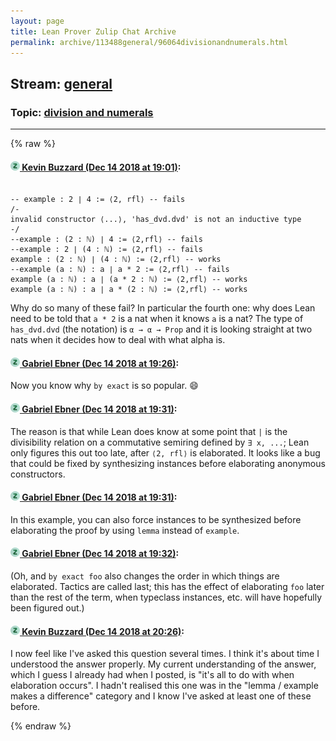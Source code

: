 ```yaml
---
layout: page
title: Lean Prover Zulip Chat Archive 
permalink: archive/113488general/96064divisionandnumerals.html
---
```


## Stream: [general](index.html)
### Topic: [division and numerals](96064divisionandnumerals.html)

---


{% raw %}
#### [![Click to go to Zulip](../../assets/img/zulip2.png) Kevin Buzzard (Dec 14 2018 at 19:01)](https://leanprover.zulipchat.com/#narrow/stream/113488-general/topic/division%20and%20numerals/near/151792143):
```lean

-- example : 2 ∣ 4 := ⟨2, rfl⟩ -- fails
/-
invalid constructor ⟨...⟩, 'has_dvd.dvd' is not an inductive type
-/
--example : (2 : ℕ) ∣ 4 := ⟨2,rfl⟩ -- fails
--example : 2 ∣ (4 : ℕ) := ⟨2,rfl⟩ -- fails
example : (2 : ℕ) ∣ (4 : ℕ) := ⟨2,rfl⟩ -- works
--example (a : ℕ) : a ∣ a * 2 := ⟨2,rfl⟩ -- fails
example (a : ℕ) : a ∣ (a * 2 : ℕ) := ⟨2,rfl⟩ -- works
example (a : ℕ) : a ∣ a * (2 : ℕ) := ⟨2,rfl⟩ -- works
```

Why do so many of these fail? In particular the fourth one: why does Lean need to be told that `a * 2` is a nat when it knows `a` is a nat? The type of `has_dvd.dvd` (the notation) is `α → α → Prop` and it is looking straight at two nats when it decides how to deal with what alpha is.

#### [![Click to go to Zulip](../../assets/img/zulip2.png) Gabriel Ebner (Dec 14 2018 at 19:26)](https://leanprover.zulipchat.com/#narrow/stream/113488-general/topic/division%20and%20numerals/near/151793918):
Now you know why `by exact` is so popular. :smile:

#### [![Click to go to Zulip](../../assets/img/zulip2.png) Gabriel Ebner (Dec 14 2018 at 19:31)](https://leanprover.zulipchat.com/#narrow/stream/113488-general/topic/division%20and%20numerals/near/151794263):
The reason is that while Lean does know at some point that `|` is the divisibility relation on a commutative semiring defined by `∃ x, ...`; Lean only figures this out too late, after `⟨2, rfl⟩` is elaborated.  It looks like a bug that could be fixed by synthesizing instances before elaborating anonymous constructors.

#### [![Click to go to Zulip](../../assets/img/zulip2.png) Gabriel Ebner (Dec 14 2018 at 19:31)](https://leanprover.zulipchat.com/#narrow/stream/113488-general/topic/division%20and%20numerals/near/151794284):
In this example, you can also force instances to be synthesized before elaborating the proof by using `lemma` instead of `example`.

#### [![Click to go to Zulip](../../assets/img/zulip2.png) Gabriel Ebner (Dec 14 2018 at 19:32)](https://leanprover.zulipchat.com/#narrow/stream/113488-general/topic/division%20and%20numerals/near/151794384):
(Oh, and `by exact foo` also changes the order in which things are elaborated.  Tactics are called last; this has the effect of elaborating `foo` later than the rest of the term, when typeclass instances, etc. will have hopefully been figured out.)

#### [![Click to go to Zulip](../../assets/img/zulip2.png) Kevin Buzzard (Dec 14 2018 at 20:26)](https://leanprover.zulipchat.com/#narrow/stream/113488-general/topic/division%20and%20numerals/near/151798356):
I now feel like I've asked this question several times. I think it's about time I understood the answer properly. My current understanding of the answer, which I guess I already had when I posted, is "it's all to do with when elaboration occurs". I hadn't realised this one was in the "lemma / example makes a difference" category and I know I've asked at least one of these before.


{% endraw %}
